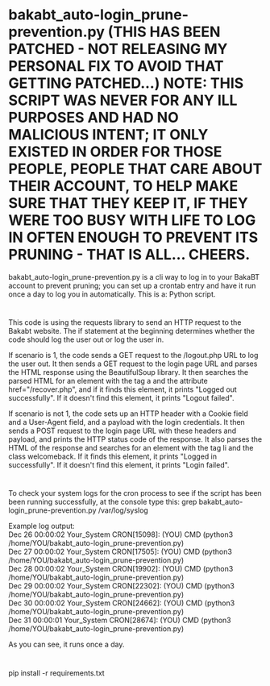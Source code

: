 # bakabt_auto-login_prune-prevention.py (THIS HAS BEEN PATCHED - NOT RELEASING MY PERSONAL FIX TO AVOID THAT GETTING PATCHED...) NOTE: THIS SCRIPT WAS NEVER FOR ANY ILL PURPOSES AND HAD NO MALICIOUS INTENT; IT ONLY EXISTED IN ORDER FOR THOSE PEOPLE, PEOPLE THAT CARE ABOUT THEIR ACCOUNT, TO HELP MAKE SURE THAT THEY KEEP IT, IF THEY WERE TOO BUSY WITH LIFE TO LOG IN OFTEN ENOUGH TO PREVENT ITS PRUNING - THAT IS ALL...  CHEERS.
bakabt_auto-login_prune-prevention.py is a cli way to log in to your BakaBT account to prevent pruning; you can set up a crontab entry and have it run once a day to log you in automatically.  This is a: Python script.

#

This code is using the requests library to send an HTTP request to the Bakabt website. The if statement at the beginning determines whether the code should log the user out or log the user in.

If scenario is 1, the code sends a GET request to the /logout.php URL to log the user out. It then sends a GET request to the login page URL and parses the HTML response using the BeautifulSoup library. It then searches the parsed HTML for an element with the tag a and the attribute href="/recover.php", and if it finds this element, it prints "Logged out successfully". If it doesn't find this element, it prints "Logout failed".

If scenario is not 1, the code sets up an HTTP header with a Cookie field and a User-Agent field, and a payload with the login credentials. It then sends a POST request to the login page URL with these headers and payload, and prints the HTTP status code of the response. It also parses the HTML of the response and searches for an element with the tag li and the class welcomeback. If it finds this element, it prints "Logged in successfully". If it doesn't find this element, it prints "Login failed".

#

To check your system logs for the cron process to see if the script has been been running successfully, at the console type this: grep bakabt_auto-login_prune-prevention.py /var/log/syslog

Example log output: \
Dec 26 00:00:02 Your_System CRON[15098]: (YOU) CMD (python3 /home/YOU/bakabt_auto-login_prune-prevention.py) \
Dec 27 00:00:02 Your_System CRON[17505]: (YOU) CMD (python3 /home/YOU/bakabt_auto-login_prune-prevention.py) \
Dec 28 00:00:02 Your_System CRON[19902]: (YOU) CMD (python3 /home/YOU/bakabt_auto-login_prune-prevention.py) \
Dec 29 00:00:02 Your_System CRON[22302]: (YOU) CMD (python3 /home/YOU/bakabt_auto-login_prune-prevention.py) \
Dec 30 00:00:02 Your_System CRON[24662]: (YOU) CMD (python3 /home/YOU/bakabt_auto-login_prune-prevention.py) \
Dec 31 00:00:01 Your_System CRON[28674]: (YOU) CMD (python3 /home/YOU/bakabt_auto-login_prune-prevention.py)

As you can see, it runs once a day.

#

pip install -r requirements.txt
